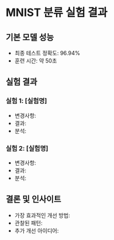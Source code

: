 # MNIST 분류 실험 결과

## 기본 모델 성능
- 최종 테스트 정확도: 96.94%
- 훈련 시간: 약 50초

## 실험 결과
### 실험 1: [실험명]
- 변경사항:
- 결과:
- 분석:

### 실험 2: [실험명]
- 변경사항:
- 결과:
- 분석:

## 결론 및 인사이트
- 가장 효과적인 개선 방법:
- 관찰된 패턴:
- 추가 개선 아이디어:
